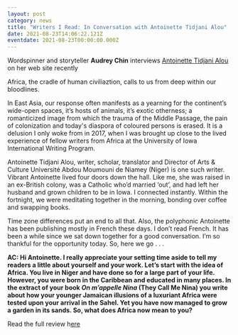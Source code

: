 ```yaml
---
layout: post
category: news
title: "Writers I Read: In Conversation with Antoinette Tidjani Alou"
date: 2021-08-23T14:06:22.121Z
eventdate: 2021-08-23T00:00:00.000Z
---
```

Wordspinner and storyteller **Audrey Chin** interviews [Antoinette Tidjani Alou](https://www.amalion.net/catalogue/tina-shot-me-between-the-eyes/) on her web site recently 

Africa, the cradle of human civiliaztion, calls to us from deep within our bloodlines. 

In East Asia, our response often manifests as a yearning for the continent’s wide-open spaces, it’s hosts of animals, it’s exotic otherness; a romanticized image from which the trauma of the Middle Passage, the pain of colonization and today's diaspora of coloured persons is erased. It is a delusion I only woke from in 2017, when I was brought up close to the lived experience of fellow writers from Africa at the University of Iowa International Writing Program.

Antoinette Tidjani Alou, writer, scholar, translator and Director of Arts & Culture Université Abdou Moumouni de Niamey (Niger) is one such writer. Vibrant Antoinette lived four doors down the hall. Like me, she was raised in an ex-British colony, was a Catholic who’d married ‘out’, and had left her husband and grown children to be in Iowa. I connected instantly. Within the fortnight, we were meditating together in the morning, bonding over coffee and swapping books.

Time zone differences put an end to all that. Also, the polyphonic Antoinette has been publishing mostly in French these days. I don’t read French. It has been a while since we sat down together for a good conversation. I’m so thankful for the opportunity today. So, here we go . . .

**AC: Hi Antoinette. I really appreciate your setting time aside to tell my readers a little about yourself and your work. Let’s start with the idea of Africa. You live in Niger and have done so for a large part of your life. However, you were born in the Caribbean and educated in many places. In the extract of your book *On m’appelle Nina* (They Call Me Nina) you write about how your younger Jamaican illusions of a luxuriant Africa were tested upon your arrival in the Sahel. Yet you have now managed to grow a garden in its sands. So, what does Africa now mean to you?**

Read the full review h[ere](https://www.audreychin.com/post/writers-i-read-in-conversation-with-antoinette-tidjani-alou?fbclid=IwAR0nWOBNSbgQu4Asl-OpTbyXvHn-ya5gDLtss8lsou1qnswPZrN30g7_pHQ)